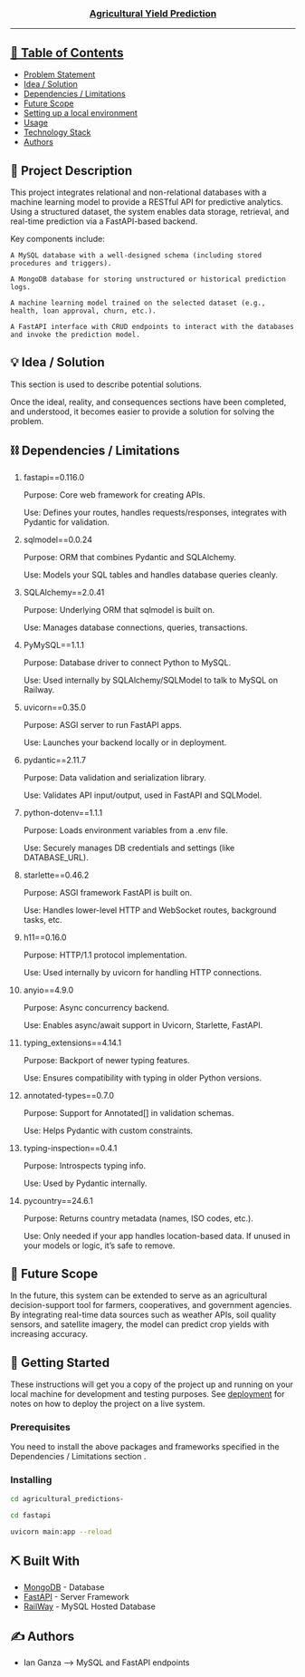 <p align="center">
  <a href="" rel="noopener">
</p>
<h3 align="center">Agricultural Yield Prediction</h3>

<div align="center">



</div>

---


## 📝 Table of Contents

- [Problem Statement](#problem_statement)
- [Idea / Solution](#idea)
- [Dependencies / Limitations](#limitations)
- [Future Scope](#future_scope)
- [Setting up a local environment](#getting_started)
- [Usage](#usage)
- [Technology Stack](#tech_stack)
- [Authors](#authors)

## 🧐 Project Description <a name = "problem_statement"></a>

This project integrates relational and non-relational databases with a machine learning model to provide a RESTful API for predictive analytics. Using a structured dataset, the system enables data storage, retrieval, and real-time prediction via a FastAPI-based backend.

Key components include:

    A MySQL database with a well-designed schema (including stored procedures and triggers).

    A MongoDB database for storing unstructured or historical prediction logs.

    A machine learning model trained on the selected dataset (e.g., health, loan approval, churn, etc.).

    A FastAPI interface with CRUD endpoints to interact with the databases and invoke the prediction model.
## 💡 Idea / Solution <a name = "idea"></a>

This section is used to describe potential solutions.

Once the ideal, reality, and consequences sections have been
completed, and understood, it becomes easier to provide a solution for solving the problem.

## ⛓️ Dependencies / Limitations <a name = "limitations"></a>

1. fastapi==0.116.0

    Purpose: Core web framework for creating APIs.

    Use: Defines your routes, handles requests/responses, integrates with Pydantic for validation.

2. sqlmodel==0.0.24

    Purpose: ORM that combines Pydantic and SQLAlchemy.

    Use: Models your SQL tables and handles database queries cleanly.

3. SQLAlchemy==2.0.41

    Purpose: Underlying ORM that sqlmodel is built on.

    Use: Manages database connections, queries, transactions.

4. PyMySQL==1.1.1

    Purpose: Database driver to connect Python to MySQL.

    Use: Used internally by SQLAlchemy/SQLModel to talk to MySQL on Railway.

5. uvicorn==0.35.0

    Purpose: ASGI server to run FastAPI apps.

    Use: Launches your backend locally or in deployment.

6. pydantic==2.11.7

    Purpose: Data validation and serialization library.

    Use: Validates API input/output, used in FastAPI and SQLModel.


7. python-dotenv==1.1.1

    Purpose: Loads environment variables from a .env file.

    Use: Securely manages DB credentials and settings (like DATABASE_URL).

8. starlette==0.46.2

    Purpose: ASGI framework FastAPI is built on.

    Use: Handles lower-level HTTP and WebSocket routes, background tasks, etc.

9. h11==0.16.0

    Purpose: HTTP/1.1 protocol implementation.

    Use: Used internally by uvicorn for handling HTTP connections.

10. anyio==4.9.0

    Purpose: Async concurrency backend.

    Use: Enables async/await support in Uvicorn, Starlette, FastAPI.

11. typing_extensions==4.14.1

    Purpose: Backport of newer typing features.

    Use: Ensures compatibility with typing in older Python versions.

12. annotated-types==0.7.0

    Purpose: Support for Annotated[] in validation schemas.

    Use: Helps Pydantic with custom constraints.

13. typing-inspection==0.4.1

    Purpose: Introspects typing info.

    Use: Used by Pydantic internally.

14. pycountry==24.6.1

    Purpose: Returns country metadata (names, ISO codes, etc.).

    Use: Only needed if your app handles location-based data. If unused in your models or logic, it’s safe to remove.



## 🚀 Future Scope <a name = "future_scope"></a>

In the future, this system can be extended to serve as an agricultural decision-support tool for farmers, cooperatives, and government agencies. By integrating real-time data sources such as weather APIs, soil quality sensors, and satellite imagery, the model can predict crop yields with increasing accuracy.

## 🏁 Getting Started <a name = "getting_started"></a>

These instructions will get you a copy of the project up and running on your local machine for development
and testing purposes. See [deployment](#deployment) for notes on how to deploy the project on a live system.

### Prerequisites

You need to install the above packages and frameworks specified in the  Dependencies / Limitations section . 

### Installing

```bash
cd agricultural_predictions-

cd fastapi

uvicorn main:app --reload
```



## ⛏️ Built With <a name = "tech_stack"></a>

- [MongoDB](https://www.mongodb.com/) - Database
- [FastAPI](https://fastapi.tiangolo.com/) - Server Framework
- [RailWay](https://railway.com/) - MySQL Hosted Database

## ✍️ Authors <a name = "authors"></a>

- Ian Ganza --> MySQL and FastAPI endpoints




